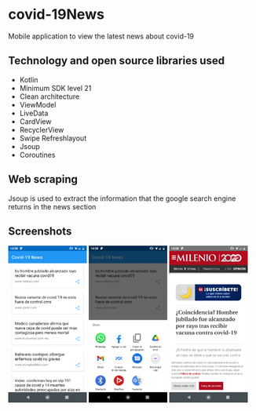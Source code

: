 # covid-19News
Mobile application to view the latest news about covid-19

## Technology and open source libraries used
* Kotlin
* Minimum SDK level 21
* Clean architecture
* ViewModel
* LiveData
* CardView
* RecyclerView
* Swipe Refreshlayout
* Jsoup
* Coroutines

## Web scraping
Jsoup is used to extract the information that the google search engine returns in the news section

## Screenshots

[<img src="https://github.com/BrunoRCE/covid-19News/blob/master/sc1.png" width=160>](https://github.com/BrunoRCE/covid-19News/blob/master/sc1.png) [<img src="https://github.com/BrunoRCE/covid-19News/blob/master/sc2.png" width=160>](https://github.com/BrunoRCE/covid-19News/blob/master/sc2.png) [<img src="https://github.com/BrunoRCE/covid-19News/blob/master/sc3.png" width=160>](https://github.com/BrunoRCE/covid-19News/blob/master/sc3.png)
